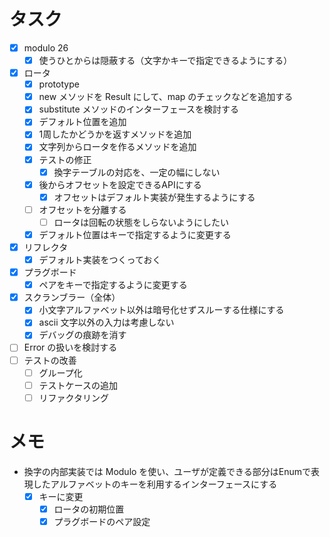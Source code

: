 # タスク

- [x] modulo 26 
  - [x] 使うひとからは隠蔽する（文字かキーで指定できるようにする）
- [x] ロータ
  - [x] prototype
  - [x] new メソッドを Result にして、map のチェックなどを追加する
  - [x] substitute メソッドのインターフェースを検討する
  - [x] デフォルト位置を追加
  - [x] 1周したかどうかを返すメソッドを追加
  - [x] 文字列からロータを作るメソッドを追加
  - [x] テストの修正
    - [x] 換字テーブルの対応を、一定の幅にしない
  - [x] 後からオフセットを設定できるAPIにする
    - [x] オフセットはデフォルト実装が発生するようにする
  - [ ] オフセットを分離する
    - [ ] ロータは回転の状態をしらないようにしたい
  - [x] デフォルト位置はキーで指定するように変更する
- [x] リフレクタ
  - [x] デフォルト実装をつくっておく
- [x] プラグボード
  - [x] ペアをキーで指定するように変更する

- [x] スクランブラー（全体）
  - [x] 小文字アルファベット以外は暗号化せずスルーする仕様にする
  - [x] ascii 文字以外の入力は考慮しない
  - [x] デバッグの痕跡を消す

- [ ] Error の扱いを検討する
- [ ] テストの改善
  - [ ] グループ化
  - [ ] テストケースの追加
  - [ ] リファクタリング

# メモ
- 換字の内部実装では Modulo を使い、ユーザが定義できる部分はEnumで表現したアルファベットのキーを利用するインターフェースにする
  - [x] キーに変更
    - [x] ロータの初期位置
    - [x] プラグボードのペア設定
